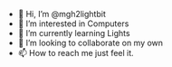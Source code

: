 - 👋 Hi, I’m @mgh2lightbit
- 👀 I’m interested in Computers
- 🌱 I’m currently learning Lights
- 💞️ I’m looking to collaborate on my own
- 📫 How to reach me just feel it.

<!---
mgh2lightbit/mgh2lightbit is a ✨ special ✨ repository because its `README.md` (this file) appears on your GitHub profile.
You can click the Preview link to take a look at your changes.
--->
